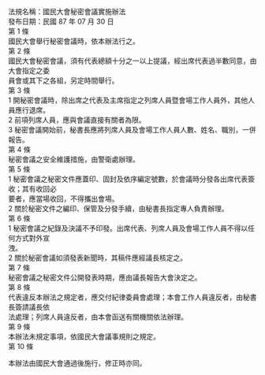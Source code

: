 法規名稱：國民大會秘密會議實施辦法  
發布日期：民國 87 年 07 月 30 日  
第 1 條  
國民大會舉行秘密會議時，依本辦法行之。  
第 2 條  
國民大會秘密會議，須有代表總額十分之一以上提議，經出席代表過半數同意，由大會指定之委  
員會或其下之各組，另定時間舉行。  
第 3 條  
1 開秘密會議時，除出席之代表及主席指定之列席人員暨會場工作人員外，其他人員應行退席。  
2 前項列席人員，應與會議直接有關者為限。  
3 秘密會議開始前，秘書長應將列席人員及會場工作人員人數、姓名、職別，一併報告。  
第 4 條  
秘密會議之安全維護措施，由警衛處辦理。  
第 5 條  
1 秘密會議之秘密文件應蓋印、固封及依序編定號數，於會議時分發各出席代表簽收；其有收回必  
要者，應當場收回，不得攜出會場。  
2 關於秘密文件之編印、保管及分發手續，由秘書長指定專人負責辦理。  
第 6 條  
1 秘密會議之紀錄及決議不予印發。出席代表、列席人員及會場工作人員不得以任何方式對外宣  
洩。  
2 關於秘密會議如須發表新聞時，其稿件應經議長核定之。  
第 7 條  
秘密會議之秘密文件公開發表時期，應由議長報告大會決定之。  
第 8 條  
代表違反本辦法之規定者，應交付紀律委員會處理；本會工作人員違反者，由秘書長簽請議長依  
法處理；列席人員違反者，由本會函送有關機關依法辦理。  
第 9 條  
本辦法未規定事項，依國民大會議事規則之規定。  
第 10 條  


本辦法由國民大會通過後施行，修正時亦同。  


